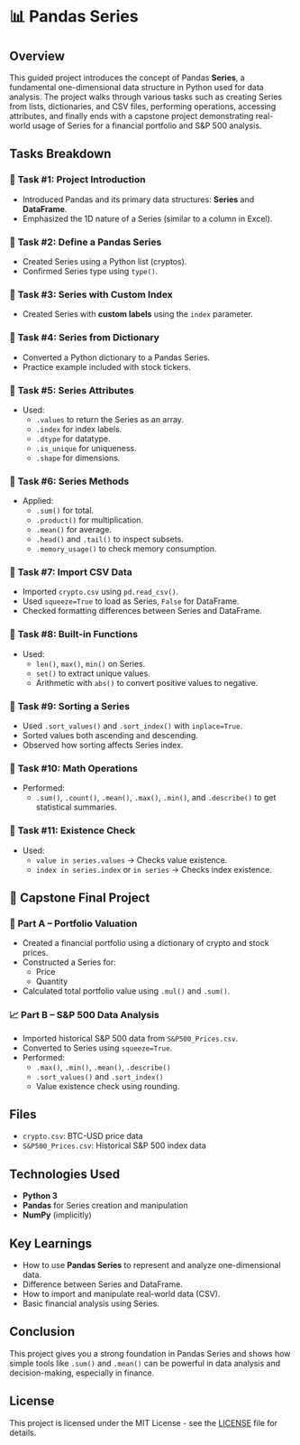 # 📊 Pandas Series

## Overview
This guided project introduces the concept of Pandas **Series**, a fundamental one-dimensional data structure in Python used for data analysis. The project walks through various tasks such as creating Series from lists, dictionaries, and CSV files, performing operations, accessing attributes, and finally ends with a capstone project demonstrating real-world usage of Series for a financial portfolio and S&P 500 analysis.

## Tasks Breakdown

### 🔹 **Task #1: Project Introduction**
- Introduced Pandas and its primary data structures: **Series** and **DataFrame**.
- Emphasized the 1D nature of a Series (similar to a column in Excel).

### 🔹 **Task #2: Define a Pandas Series**
- Created Series using a Python list (cryptos).
- Confirmed Series type using `type()`.

### 🔹 **Task #3: Series with Custom Index**
- Created Series with **custom labels** using the `index` parameter.

### 🔹 **Task #4: Series from Dictionary**
- Converted a Python dictionary to a Pandas Series.
- Practice example included with stock tickers.

### 🔹 **Task #5: Series Attributes**
- Used:
  - `.values` to return the Series as an array.
  - `.index` for index labels.
  - `.dtype` for datatype.
  - `.is_unique` for uniqueness.
  - `.shape` for dimensions.

### 🔹 **Task #6: Series Methods**
- Applied:
  - `.sum()` for total.
  - `.product()` for multiplication.
  - `.mean()` for average.
  - `.head()` and `.tail()` to inspect subsets.
  - `.memory_usage()` to check memory consumption.

### 🔹 **Task #7: Import CSV Data**
- Imported `crypto.csv` using `pd.read_csv()`.
- Used `squeeze=True` to load as Series, `False` for DataFrame.
- Checked formatting differences between Series and DataFrame.

### 🔹 **Task #8: Built-in Functions**
- Used:
  - `len()`, `max()`, `min()` on Series.
  - `set()` to extract unique values.
  - Arithmetic with `abs()` to convert positive values to negative.

### 🔹 **Task #9: Sorting a Series**
- Used `.sort_values()` and `.sort_index()` with `inplace=True`.
- Sorted values both ascending and descending.
- Observed how sorting affects Series index.

### 🔹 **Task #10: Math Operations**
- Performed:
  - `.sum()`, `.count()`, `.mean()`, `.max()`, `.min()`, and `.describe()` to get statistical summaries.

### 🔹 **Task #11: Existence Check**
- Used:
  - `value in series.values` → Checks value existence.
  - `index in series.index` or `in series` → Checks index existence.


## 🎯 Capstone Final Project

### 🧾 Part A – Portfolio Valuation
- Created a financial portfolio using a dictionary of crypto and stock prices.
- Constructed a Series for:
  - Price
  - Quantity
- Calculated total portfolio value using `.mul()` and `.sum()`.

### 📈 Part B – S&P 500 Data Analysis
- Imported historical S&P 500 data from `S&P500_Prices.csv`.
- Converted to Series using `squeeze=True`.
- Performed:
  - `.max()`, `.min()`, `.mean()`, `.describe()`
  - `.sort_values()` and `.sort_index()`
  - Value existence check using rounding.


## Files
- `crypto.csv`: BTC-USD price data
- `S&P500_Prices.csv`: Historical S&P 500 index data


## Technologies Used
- **Python 3**
- **Pandas** for Series creation and manipulation
- **NumPy** (implicitly)


## Key Learnings
- How to use **Pandas Series** to represent and analyze one-dimensional data.
- Difference between Series and DataFrame.
- How to import and manipulate real-world data (CSV).
- Basic financial analysis using Series.


## Conclusion
This project gives you a strong foundation in Pandas Series and shows how simple tools like `.sum()` and `.mean()` can be powerful in data analysis and decision-making, especially in finance.


## License
This project is licensed under the MIT License - see the [LICENSE](https://github.com/snehs19space/100_Projects/blob/main/LICENSE) file for details.
